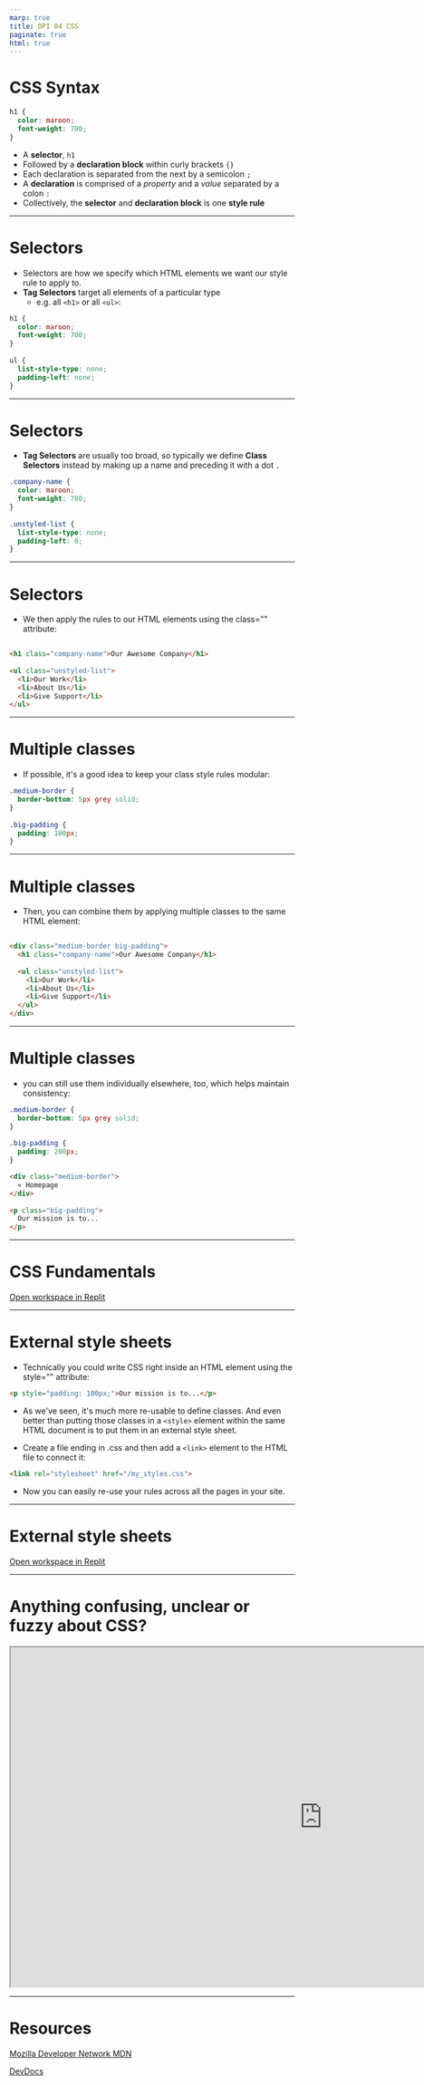```yaml
---
marp: true
title: DPI 04 CSS
paginate: true
html: true
---
```


<!-- SOURCE https://firstdraft.slides.com/raghubetina/html-and-css-recap?token=8gU8ghvw -->

# CSS Syntax

```css
h1 {
  color: maroon;
  font-weight: 700;
}
```

* A **selector**, `h1`
* Followed by a **declaration block** within curly brackets `{}`
* Each declaration is separated from the next by a semicolon `;`
* A **declaration** is comprised of a *property* and a *value* separated by a colon `:`
* Collectively, the **selector** and **declaration block** is one **style rule**

---

# Selectors

* Selectors are how we specify which HTML elements we want our style rule to apply to.
* **Tag Selectors** target all elements of a particular type
  * e.g. all `<h1>` or all `<ul>`:

```css
h1 {
  color: maroon;
  font-weight: 700;
}
 
ul {
  list-style-type: none;
  padding-left: none;
}
```



---

# Selectors
* **Tag Selectors** are usually too broad, so typically we define **Class Selectors** instead by making up a name and preceding it with a dot `.`

```css
.company-name {
  color: maroon;
  font-weight: 700;
}
 
.unstyled-list {
  list-style-type: none;
  padding-left: 0;
}
```

---

# Selectors

* We then apply the rules to our HTML elements using the class="" attribute:

```html
	
<h1 class="company-name">Our Awesome Company</h1>
 
<ul class="unstyled-list">
  <li>Our Work</li>
  <li>About Us</li>
  <li>Give Support</li>
</ul>
```

---

# Multiple classes

* If possible, it's a good idea to keep your class style rules modular:

```css	
.medium-border {
  border-bottom: 5px grey solid;
}
 
.big-padding {
  padding: 100px;
}
```

---
# Multiple classes
* Then, you can combine them by applying multiple classes to the same HTML element:

```html
	
<div class="medium-border big-padding">
  <h1 class="company-name">Our Awesome Company</h1>
 
  <ul class="unstyled-list">
    <li>Our Work</li>
    <li>About Us</li>
    <li>Give Support</li>
  </ul>
</div>
```

---
# Multiple classes
* you can still use them individually elsewhere, too, which helps maintain consistency:

```css	
.medium-border {
  border-bottom: 5px grey solid;
}
 
.big-padding {
  padding: 200px;
}
```

```html
<div class="medium-border">
  « Homepage
</div>
 
<p class="big-padding">
  Our mission is to...
</p>
```

---

# CSS Fundamentals

[Open workspace in Replit](https://replit.com/@raghubetina1/CSS-Fundamentals)


---

# External style sheets

* Technically you could write CSS right inside an HTML element using the style="" attribute:
```html
<p style="padding: 100px;">Our mission is to...</p>
```
* As we've seen, it's much more re-usable to define classes. And even better than putting those classes in a `<style>` element within the same HTML document is to put them in an external style sheet.

* Create a file ending in .css and then add a `<link>` element to the HTML file to connect it:

```html
<link rel="stylesheet" href="/my_styles.css">
```

* Now you can easily re-use your rules across all the pages in your site.

---

# External style sheets

[Open workspace in Replit](https://replit.com/@raghubetina1/External-style-sheets)

---

# Anything confusing, unclear or fuzzy about CSS?

<iframe src="https://pollev-embeds.com/discourses/sU7vGLU8GeYGy8XwLaGFb/respond" width="1100px" height="600px"></iframe>

---

# Resources

[Mozilla Developer Network MDN](https://developer.mozilla.org/en-US/docs/Web/CSS)

[DevDocs](https://devdocs.io/css/)



